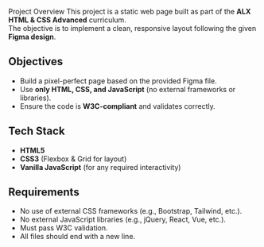 Project Overview
This project is a static web page built as part of the **ALX HTML & CSS Advanced** curriculum.  
The objective is to implement a clean, responsive layout following the given **Figma design**.

## Objectives
- Build a pixel-perfect page based on the provided Figma file.
- Use **only HTML, CSS, and JavaScript** (no external frameworks or libraries).
- Ensure the code is **W3C-compliant** and validates correctly.

## Tech Stack
- **HTML5**
- **CSS3** (Flexbox & Grid for layout)
- **Vanilla JavaScript** (for any required interactivity)

## Requirements
- No use of external CSS frameworks (e.g., Bootstrap, Tailwind, etc.).
- No external JavaScript libraries (e.g., jQuery, React, Vue, etc.).
- Must pass W3C validation.
- All files should end with a new line.